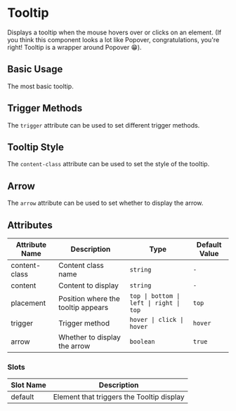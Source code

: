 # Tooltip

Displays a tooltip when the mouse hovers over or clicks on an element. (If you think this component looks a lot like Popover, congratulations, you're right! Tooltip is a wrapper around Popover 😁).

## Basic Usage

The most basic tooltip.

<demo vue="../demo/tooltip/basic.vue" github="https://github.com/Onion-L/onionl-ui/tree/feat/popper/packages/components/tooltip" />

## Trigger Methods

The `trigger` attribute can be used to set different trigger methods.

<demo vue="../demo/tooltip/trigger.vue" github="https://github.com/Onion-L/onionl-ui/tree/feat/popper/packages/components/tooltip" />

## Tooltip Style

The `content-class` attribute can be used to set the style of the tooltip.

<demo vue="../demo/tooltip/content.vue" github="https://github.com/Onion-L/onionl-ui/tree/feat/popper/packages/components/tooltip" />

## Arrow

The `arrow` attribute can be used to set whether to display the arrow.

<demo vue="../demo/tooltip/arrow.vue" github="https://github.com/Onion-L/onionl-ui/tree/feat/popper/packages/components/tooltip" />

## Attributes

| Attribute Name | Description | Type | Default Value |
| --- | --- | --- | --- |
| content-class | Content class name | `string` | `-` |
| content | Content to display | `string` | `-` |
| placement | Position where the tooltip appears | `top \| bottom \| left \| right \| top` | `top` |
| trigger | Trigger method | `hover \| click \| hover` | `hover` |
| arrow | Whether to display the arrow | `boolean` | `true` |

### Slots

| Slot Name | Description |
| --- | --- |
| default | Element that triggers the Tooltip display |
